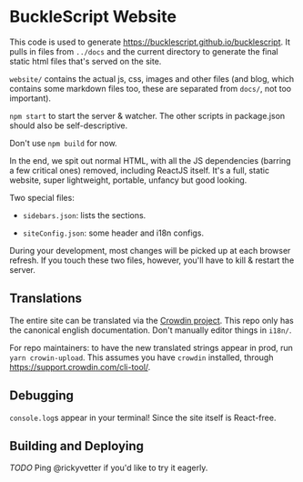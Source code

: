 # BuckleScript Website

This code is used to generate https://bucklescript.github.io/bucklescript. It pulls in files from `../docs` and the current directory to generate the final static html files that's served on the site.

`website/` contains the actual js, css, images and other files (and blog, which contains some markdown files too, these are separated from `docs/`, not too important).

`npm start` to start the server & watcher. The other scripts in package.json should also be self-descriptive.

Don't use `npm build` for now.

In the end, we spit out normal HTML, with all the JS dependencies (barring a few critical ones) removed, including ReactJS itself. It's a full, static website, super lightweight, portable, unfancy but good looking.

Two special files:

- `sidebars.json`: lists the sections.

- `siteConfig.json`: some header and i18n configs.

During your development, most changes will be picked up at each browser refresh. If you touch these two files, however, you'll have to kill & restart the server.

## Translations

The entire site can be translated via the [Crowdin project](https://crowdin.com/project/bucklescript). This repo only has the canonical english documentation. Don't manually editor things in `i18n/`.

For repo maintainers: to have the new translated strings appear in prod, run `yarn crowin-upload`. This assumes you have `crowdin` installed, through https://support.crowdin.com/cli-tool/.

## Debugging

`console.log`s appear in your terminal! Since the site itself is React-free.

## Building and Deploying

*TODO*
Ping @rickyvetter if you'd like to try it eagerly.
